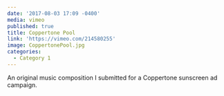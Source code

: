```yaml
---
date: '2017-08-03 17:09 -0400'
media: vimeo
published: true
title: Coppertone Pool
link: 'https://vimeo.com/214580255'
image: CoppertonePool.jpg
categories:
  - Category 1
---
```

An original music composition I submitted for a Coppertone sunscreen ad campaign.
